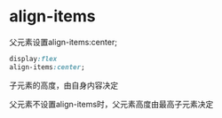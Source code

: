 # align-items

父元素设置align-items:center;

```css
display:flex
align-items:center;
```

子元素的高度，由自身内容决定

父元素不设置align-items时，父元素高度由最高子元素决定

